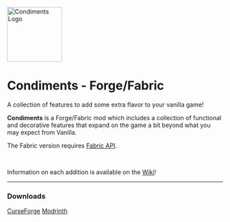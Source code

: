 <img width="128" alt="Condiments Logo" src="https://github.com/user-attachments/assets/82599a86-0633-4ebe-b703-1060209a405b">

 # Condiments - Forge/Fabric

A collection of features to add some extra flavor to your vanilla game!

**Condiments** is a Forge/Fabric mod which includes a collection of functional and decorative features that expand on the game a bit beyond what you may expect from Vanilla.

The Fabric version requires [Fabric API](https://modrinth.com/mod/fabric-api).

<br>

Information on each addition is available on the [Wiki](https://github.com/chililisoup/Condiments/wiki)!

<hr>

 ### Downloads
[CurseForge](https://legacy.curseforge.com/minecraft/mc-mods/condiments)
[Modrinth](https://modrinth.com/mod/condiments)
